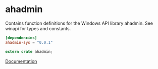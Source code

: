 # ahadmin #
Contains function definitions for the Windows API library ahadmin. See winapi for types and constants.

```toml
[dependencies]
ahadmin-sys = "0.0.1"
```

```rust
extern crate ahadmin;
```

[Documentation](https://retep998.github.io/doc/winapi/ahadmin/)

